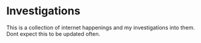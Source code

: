 # Investigations
This is a collection of internet happenings and my investigations into them. Dont expect this to be updated often. 
